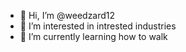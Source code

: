 - 👋 Hi, I’m @weedzard12
- 👀 I’m interested in intrested industries
- 🌱 I’m currently learning how to walk

